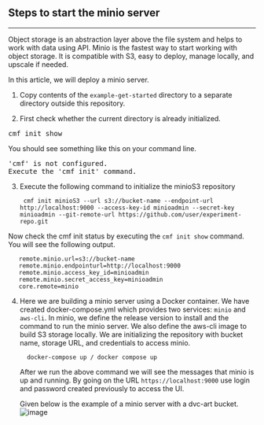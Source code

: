## Steps to start the minio server
***
Object storage is an abstraction layer above the file system and helps to work with data using API.
Minio is the fastest way to start working with object storage.
It is compatible with S3, easy to deploy, manage locally, and upscale if needed.

In this article, we will deploy a minio server.

1. Copy contents of the `example-get-started` directory to a separate directory outside this repository.


2. First check whether the current directory is already initialized.
<pre>cmf init show</pre>


You should see something like this on your command line.

<pre>
'cmf' is not configured.
Execute the 'cmf init' command.
</pre>

3.  Execute the following command to initialize the minioS3 repository

         cmf init minioS3 --url s3://bucket-name --endpoint-url http://localhost:9000 --access-key-id minioadmin --secret-key minioadmin --git-remote-url https://github.com/user/experiment-repo.git

Now check the cmf init status by executing the `cmf init show` command.
You will see the following output.
    
    
       remote.minio.url=s3://bucket-name
       remote.minio.endpointurl=http://localhost:9000
       remote.minio.access_key_id=minioadmin
       remote.minio.secret_access_key=minioadmin
       core.remote=minio

4. Here we are building a minio server using a Docker container. We have created docker-compose.yml which provides two services: `minio` and `aws-cli`.
   In minio, we define the release version to install and the command to run the minio server. We also define the aws-cli image to build S3 storage locally.
   We are initializing the repository with bucket name, storage URL, and credentials to access minio.
   
         docker-compose up / docker compose up
    
    After we run the above command we will see the messages that minio is up and running.
    By going on the URL `https://localhost:9000` use login and password created previously to access the UI.
    
    Given below is the example of a minio server with a dvc-art bucket.
    ![image](https://miro.medium.com/max/1100/1*sIOUllU2O6YGdT7ARoY-xw.webp)